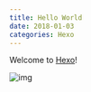 ```yaml
---
title: Hello World
date: 2018-01-03
categories: Hexo
---
```

Welcome to [Hexo](https://hexo.io/)!


![img](https://img.alicdn.com/tfs/TB1z2IKGNTpK1RjSZFKXXa2wXXa-2400-1600.jpg)


